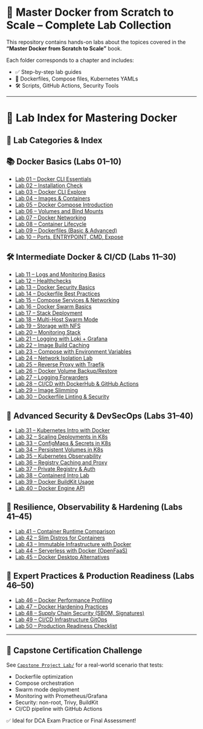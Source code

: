 # 🐳 Master Docker from Scratch to Scale – Complete Lab Collection 

This repository contains hands-on labs about the topices covered in the **“Master Docker from Scratch to Scale”** book.

Each folder corresponds to a chapter and includes:
- ✅ Step-by-step lab guides
- 🐳 Dockerfiles, Compose files, Kubernetes YAMLs
- 🛠️ Scripts, GitHub Actions, Security Tools

---

# 📘 Lab Index for Mastering Docker

## 🧪 Lab Categories & Index


## 📚 Docker Basics (Labs 01–10)
- [Lab 01 – Docker CLI Essentials](./01_docker-introduction/README.md)
- [Lab 02 – Installation Check](./02_installation-check/README.md)
- [Lab 03 – Docker CLI Explore](./03_docker-cli-explore/README.md)
- [Lab 04 – Images & Containers](./04_images-containers/README.md)
- [Lab 05 – Docker Compose Introduction](./labs/05_docker-compose-intro/README.md)
- [Lab 06 – Volumes and Bind Mounts](./labs/06_volumes-bindmounts/README.md)
- [Lab 07 – Docker Networking](./07_docker-networking/README.md)
- [Lab 08 – Container Lifecycle](./08_container-lifecycle/README.md)
- [Lab 09 – Dockerfiles (Basic & Advanced)](./09_dockerfiles-advanced/README.md)
- [Lab 10 – Ports, ENTRYPOINT, CMD, Expose](./10_ports-expose-entrypoint/README.md)

## 🛠️ Intermediate Docker & CI/CD (Labs 11–30)
- [Lab 11 – Logs and Monitoring Basics](./labs/11_docker-logs-monitoring/README.md)
- [Lab 12 – Healthchecks](./labs/12_docker-healthchecks/README.md)
- [Lab 13 – Docker Security Basics](./labs/13_docker-security-basics/README.md)
- [Lab 14 – Dockerfile Best Practices](./labs/14_dockerfile-bestpractices/README.md)
- [Lab 15 – Compose Services & Networking](./labs/15_docker-compose-services/README.md)
- [Lab 16 – Docker Swarm Basics](./labs/16_docker-swarm-basics/README.md)
- [Lab 17 – Stack Deployment](./labs/17_stack-deploy/README.md)
- [Lab 18 – Multi-Host Swarm Mode](./labs/18_multi-host-swarm/README.md)
- [Lab 19 – Storage with NFS](./labs/19_storage-nfs-lab/README.md)
- [Lab 20 – Monitoring Stack](./labs/20_monitoring-stack/README.md)
- [Lab 21 – Logging with Loki + Grafana](./labs/21_logging-loki-grafana/README.md)
- [Lab 22 – Image Build Caching](./labs/22_build-cache-layers/README.md)
- [Lab 23 – Compose with Environment Variables](./labs/23_advanced-compose-env/README.md)
- [Lab 24 – Network Isolation Lab](./labs/24_network-isolation-lab/README.md)
- [Lab 25 – Reverse Proxy with Traefik](./labs/25_traefik-reverse-proxy/README.md)
- [Lab 26 – Docker Volume Backup/Restore](./labs/26_docker-backup-restore/README.md)
- [Lab 27 – Logging Forwarders](./labs/27_docker-logging-forwarders/README.md)
- [Lab 28 – CI/CD with DockerHub & GitHub Actions](./labs/28_ci-cd-dockerhub-ghactions/README.md)
- [Lab 29 – Image Slimming](./labs/29_image-slimming-size/README.md)
- [Lab 30 – Dockerfile Linting & Security](./labs/30_dockerfile-linter-security/README.md)

## 🔐 Advanced Security & DevSecOps (Labs 31–40)
- [Lab 31 – Kubernetes Intro with Docker](./labs/31_kubernetes-intro-lab/README.md)
- [Lab 32 – Scaling Deployments in K8s](./labs/32_k8s-deployment-scale/README.md)
- [Lab 33 – ConfigMaps & Secrets in K8s](./labs/33_k8s-configmap-secret/README.md)
- [Lab 34 – Persistent Volumes in K8s](./labs/34_k8s-volumes-pv/README.md)
- [Lab 35 – Kubernetes Observability](./labs/35_k8s-observability/README.md)
- [Lab 36 – Registry Caching and Proxy](./labs/36_registry-cache-proxy/README.md)
- [Lab 37 – Private Registry & Auth](./labs/37_private-registry-auth/README.md)
- [Lab 38 – Containerd Intro Lab](./labs/38_containerd-intro-lab/README.md)
- [Lab 39 – Docker BuildKit Usage](./labs/39_buildkit-lab/README.md)
- [Lab 40 – Docker Engine API](./labs/40_docker-engine-api/README.md)

## 🧪 Resilience, Observability & Hardening (Labs 41–45)
- [Lab 41 – Container Runtime Comparison](./labs/41_container-runtime-comparison/README.md)
- [Lab 42 – Slim Distros for Containers](./labs/42_slim-distro-lab/README.md)
- [Lab 43 – Immutable Infrastructure with Docker](./labs/43_immutable-infra-docker/README.md)
- [Lab 44 – Serverless with Docker (OpenFaaS)](./labs/44_serverless-docker-openfaas/README.md)
- [Lab 45 – Docker Desktop Alternatives](./labs/45_docker-desktop-alternatives/README.md)

## 🧰 Expert Practices & Production Readiness (Labs 46–50)
- [Lab 46 – Docker Performance Profiling](./labs/46_docker-performance-profiling/README.md)
- [Lab 47 – Docker Hardening Practices](./labs/47_docker-hardening-practices/README.md)
- [Lab 48 – Supply Chain Security (SBOM, Signatures)](./labs/48_supply-chain-security/README.md)
- [Lab 49 – CI/CD Infrastructure GitOps](./labs/49_cicd-infra-gitops-lab/README.md)
- [Lab 50 – Production Readiness Checklist](./labs/50_docker-production-checklist/README.md)

---

## 🏁 Capstone Certification Challenge

See [`Capstone Project Lab/`](../capstone-lab/README.md) for a real-world scenario that tests:

- Dockerfile optimization
- Compose orchestration
- Swarm mode deployment
- Monitoring with Prometheus/Grafana
- Security: non-root, Trivy, BuildKit
- CI/CD pipeline with GitHub Actions

✅ Ideal for DCA Exam Practice or Final Assessment!

